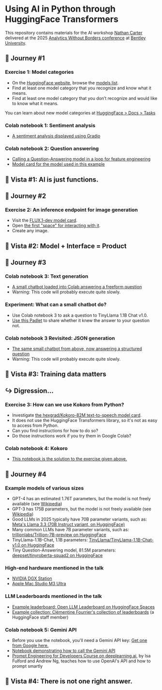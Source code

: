 # Using AI in Python through HuggingFace Transformers

This repository contains materials for the AI workshop [Nathan Carter](https://faculty.bentley.edu/profile/ncarter) delivered at the 2025 [Analytics Without Borders conference](https://www.bentley.edu/centers/cads/dart/analytics-without-borders) at [Bentley University](http://www.bentley.edu).

## :walking: Journey #1

### Exercise 1: Model categories

 - On the [HuggingFace website](https://huggingface.co/), browse the [models list](https://huggingface.co/models).
 - Find at least one model category that you recognize and know what it means.
 - Find at least one model category that you don’t recognize and would like to know what it means.

You can learn about new model categories at [HuggingFace > Docs > Tasks](https://huggingface.co/tasks)

### Colab notebook 1: Sentiment analysis

 - [A sentiment analysis displayed using Gradio](https://colab.research.google.com/drive/1yIQfGr0T6kL3bEZ7tWTGNMKboLGvpLtm?usp=sharing)

### Colab notebook 2: Question answering

 - [Calling a Question-Answering model in a loop for feature engineering](https://colab.research.google.com/drive/1S2RyyNRR_7lJGv8i_aRWrbVMl86G8Deo?usp=sharing)
 - [Model card for the model used in this example](https://huggingface.co/google-bert/bert-large-uncased-whole-word-masking-finetuned-squad)

## :sunrise_over_mountains: Vista #1: AI is just functions.

## :walking: Journey #2

### Exercise 2: An inference endpoint for image generation

 - Visit the [FLUX.1-dev model card](https://huggingface.co/black-forest-labs/FLUX.1-dev).
 - Open [the first "space" for interacting with it](https://huggingface.co/spaces/black-forest-labs/FLUX.1-dev).
 - Create any image.

## :sunrise_over_mountains: Vista #2: Model + Interface = Product

## :walking: Journey #3

### Colab notebook 3: Text generation

 - [A small chatbot loaded into Colab answering a freeform question](https://colab.research.google.com/drive/1V1wRIb2cSqsWIzX1_auAYr3hFO5nAie2?usp=sharing)
 - Warning: This code will probably execute quite slowly.

### Experiment: What can a small chatbot do?

 - Use Colab notebook 3 to ask a question to TinyLlama 1.1B Chat v1.0.
 - [Use this Padlet](https://bentleyu.padlet.org/ncarter80/what-does-tinyllama-1-1b-know-7bw117qecj9f8u04) to share whether it knew the answer to your question not.

### Colab notebook 3 Revisited: JSON generation

 - [The same small chatbot from above, now answering a structured question](https://colab.research.google.com/drive/1lOgtBLx_U7T37T0-wZrZNteQI4LA-_Q3?usp=sharing)
 - Warning: This code will probably execute quite slowly.

## :sunrise_over_mountains: Vista #3: Training data matters

## :arrow_right_hook: Digression...

### Exercise 3: How can we use Kokoro from Python?

 - Investigate [the hexgrad/Kokoro-82M text-to-speech model card](https://huggingface.co/hexgrad/Kokoro-82M).
 - It does not use the HuggingFace Transformers library, so it's not as easy to access from Python.
 - Can you find instructions for how to do so?
 - Do those instructions work if you try them in Google Colab?

### Colab notebook 4: Kokoro

 - [This notebook is the solution to the exercise given above.](https://colab.research.google.com/drive/15BftVIs9GS4n_glHA2jI16jJabxu3AgA?usp=sharing)

## :walking: Journey #4

### Example models of various sizes

 - GPT-4 has an estimated 1.76T parameters, but the model is not freely available (see [Wikipedia](https://en.wikipedia.org/wiki/GPT-4))
 - GPT-3 has 175B parameters, but the model is not freely available (see [Wikipedia](https://en.wikipedia.org/wiki/GPT-3))
 - Good LLMs in 2025 typically have 70B parameter variants, such as: [Meta's Llama 3.3 (70B Instruct variant, on HuggingFace)](https://huggingface.co/meta-llama/Llama-3.3-70B-Instruct)
 - Many common LLMs have 7B parameter variants, such as: [trillionlabs/Trillion-7B-preview on HuggingFace](https://huggingface.co/trillionlabs/Trillion-7B-preview)
 - TinyLlama-1.1B-Chat, 1.1B parameters: [TinyLlama/TinyLlama-1.1B-Chat-v1.0 on HuggingFace](https://huggingface.co/TinyLlama/TinyLlama-1.1B-Chat-v1.0)
 - Tiny Question-Answering model, 81.5M parameters: [deepset/tinyroberta-squad2 on HuggingFace](https://huggingface.co/deepset/tinyroberta-squad2)

### High-end hardware mentioned in the talk

 - [NVIDIA DGX Station](https://www.nvidia.com/en-us/products/workstations/dgx-station/)
 - [Apple Mac Studio M3 Ultra](https://www.apple.com/newsroom/2025/03/apple-unveils-new-mac-studio-the-most-powerful-mac-ever/)

### LLM Leaderboards mentioned in the talk

 - [Example leaderboard: Open LLM Leaderboard on HuggingFace Spaces](https://huggingface.co/spaces/open-llm-leaderboard/open_llm_leaderboard#/)
 - [Example collection: Clémentine Fourrier's collection of leaderboards](https://huggingface.co/collections/clefourrier/leaderboards-and-benchmarks-64f99d2e11e92ca5568a7cce) (a HuggingFace staff member)

### Colab notebook 5: Gemini API

 - Before you use the notebook, you'll need a Gemini API key: [Get one from Google here.](https://aistudio.google.com/app/apikey)
 - [Notebook demonstrating how to call the Gemini API](https://colab.research.google.com/drive/1m_w1X2_ePX6sfgaDcL1omNrrIdybfaZL?usp=sharing)
 - [Prompt Engineering for Developers Course on deeplearning.ai](https://www.deeplearning.ai/short-courses/chatgpt-prompt-engineering-for-developers/), by Isa Fulford and Andrew Ng, teaches how to use OpenAI's API and how to prompt smartly

## :sunrise_over_mountains: Vista #4: There is not one right answer.
